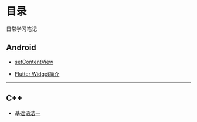 # 目录
日常学习笔记

## Android

- [setContentView](https://github.com/PoetGcc/Daily-Notes/blob/master/Note/setContentView.md)

- [Flutter Widget简介](https://github.com/PoetGcc/Daily-Notes/blob/master/Note/Flutter1.md)

***

## C++

- [基础语法一](https://github.com/PoetGcc/Daily-Notes/blob/master/Note/CPP.md)

